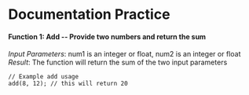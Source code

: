 # Documentation Practice

#### Function 1: Add -- Provide two numbers and return the sum
*Input Parameters*: num1 is an integer or float, num2 is an integer or float
*Result*: The function will return the sum of the two input parameters

```
// Example add usage
add(8, 12); // this will return 20
```
